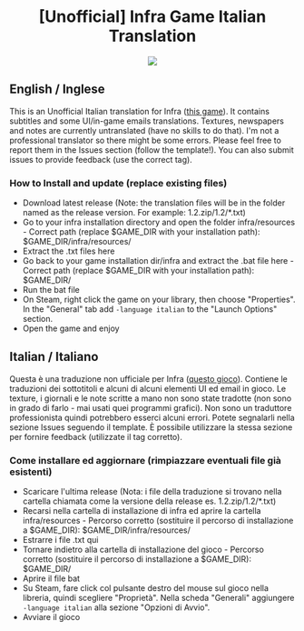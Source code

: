 <h1 align="center">[Unofficial] Infra Game Italian Translation</h1> 
<p align="center">
  <img src="https://user-images.githubusercontent.com/44880451/114082924-a5e65800-98ae-11eb-880c-544aa8504191.jpg">
</p>

## English / Inglese
This is an Unofficial Italian translation for Infra ([this game](https://store.steampowered.com/app/251110/INFRA/)).
It contains subtitles and some UI/in-game emails translations. Textures, newspapers and notes are currently untranslated (have no skills to do that).
I'm not a professional translator so there might be some errors. Please feel free to report them in the Issues section (follow the template!). You can also submit issues to provide feedback (use the correct tag).

### How to Install and update (replace existing files)
* Download latest release (Note: the translation files will be in the folder named as the release version. For example: 1.2.zip/1.2/*.txt)
* Go to your infra installation directory and open the folder infra/resources - Correct path (replace $GAME_DIR with your installation path): $GAME_DIR/infra/resources/
* Extract the .txt files here
* Go back to your game installation dir/infra and extract the .bat file here - Correct path (replace $GAME_DIR with your installation path): $GAME_DIR/
* Run the bat file
* On Steam, right click the game on your library, then choose "Properties". In the "General" tab add `-language italian` to the "Launch Options" section.
* Open the game and enjoy

## Italian / Italiano
Questa è una traduzione non ufficiale per Infra ([questo gioco](https://store.steampowered.com/app/251110/INFRA/)).
Contiene le traduzioni dei sottotitoli e alcuni di alcuni elementi UI ed email in gioco. Le texture, i giornali e le note scritte a mano non sono state tradotte (non sono in grado di farlo - mai usati quei programmi grafici).
Non sono un traduttore professionista quindi potrebbero esserci alcuni errori. Potete segnalarli nella sezione Issues seguendo il template. È possibile utilizzare la stessa sezione per fornire feedback (utilizzate il tag corretto).

### Come installare ed aggiornare (rimpiazzare eventuali file già esistenti)
* Scaricare l'ultima release (Nota: i file della traduzione si trovano nella cartella chiamata come la versione della release es. 1.2.zip/1.2/*.txt)
* Recarsi nella cartella di installazione di infra ed aprire la cartella infra/resources - Percorso corretto (sostituire il percorso di installazione a $GAME_DIR): $GAME_DIR/infra/resources/
* Estrarre i file .txt qui
* Tornare indietro alla cartella di installazione del gioco - Percorso corretto (sostituire il percorso di installazione a $GAME_DIR): $GAME_DIR/
* Aprire il file bat
* Su Steam, fare click col pulsante destro del mouse sul gioco nella libreria, quindi scegliere "Proprietà". Nella scheda "Generali" aggiungere `-language italian` alla sezione "Opzioni di Avvio".
* Avviare il gioco
